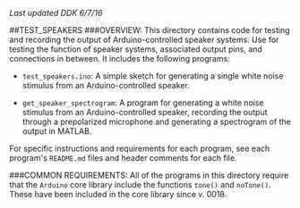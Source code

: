 *Last updated DDK 6/7/16*

##TEST_SPEAKERS
###OVERVIEW:
This directory contains code for testing and recording the output of Arduino-controlled speaker systems. Use for testing the function of speaker systems, associated output pins, and connections in between. It includes the following programs:

* `test_speakers.ino`: A simple sketch for generating a single white noise stimulus from an Arduino-controlled speaker.

* `get_speaker_spectrogram`: A program for generating a white noise stimulus from an Arduino-controlled speaker, recording the output through a prepolarized microphone and generating a spectrogram of the output in MATLAB. 

For specific instructions and requirements for each program, see each program's `README.md` files and header comments for each file.

###COMMON REQUIREMENTS:
All of the programs in this directory require that the `Arduino` core library include the functions `tone()` and `noTone()`. These have been included in the core library since v. 0018.  


